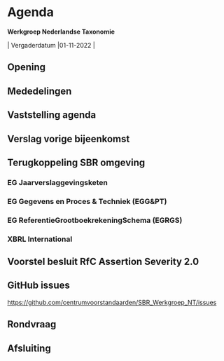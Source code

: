 # Agenda
 **Werkgroep Nederlandse Taxonomie**

| Vergaderdatum |01-11-2022 |

## Opening
## Mededelingen
## Vaststelling agenda
## Verslag vorige bijeenkomst
## Terugkoppeling SBR omgeving
### EG Jaarverslaggevingsketen
### EG Gegevens en Proces &amp; Techniek (EGG&amp;PT)
### EG ReferentieGrootboekrekeningSchema (EGRGS)
### XBRL International
## Voorstel besluit RfC Assertion Severity 2.0
## GitHub issues 
https://github.com/centrumvoorstandaarden/SBR_Werkgroep_NT/issues
## Rondvraag
## Afsluiting

